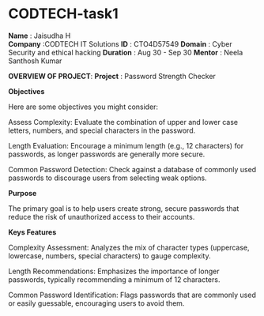 # CODTECH-task1
**Name** : Jaisudha H   
**Company** :CODTECH IT Solutions
**ID** : CTO4D57549
**Domain** : Cyber Security and ethical hacking
**Duration** : Aug 30 - Sep 30
**Mentor** : Neela Santhosh Kumar

**OVERVIEW OF PROJECT**:
**Project** : Password Strength Checker

**Objectives**

Here are some objectives you might consider:

Assess Complexity: Evaluate the combination of upper and lower case letters, numbers, and special characters in the password.

Length Evaluation: Encourage a minimum length (e.g., 12 characters) for passwords, as longer passwords are generally more secure.

Common Password Detection: Check against a database of commonly used passwords to discourage users from selecting weak options.

**Purpose**

The primary goal is to help users create strong, secure passwords that reduce the risk of unauthorized access to their accounts.

**Keys Features**

Complexity Assessment: Analyzes the mix of character types (uppercase, lowercase, numbers, special characters) to gauge complexity.

Length Recommendations: Emphasizes the importance of longer passwords, typically recommending a minimum of 12 characters.

Common Password Identification: Flags passwords that are commonly used or easily guessable, encouraging users to avoid them.







